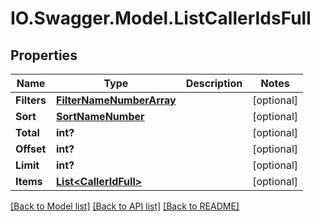 # IO.Swagger.Model.ListCallerIdsFull
## Properties

Name | Type | Description | Notes
------------ | ------------- | ------------- | -------------
**Filters** | [**FilterNameNumberArray**](FilterNameNumberArray.md) |  | [optional] 
**Sort** | [**SortNameNumber**](SortNameNumber.md) |  | [optional] 
**Total** | **int?** |  | [optional] 
**Offset** | **int?** |  | [optional] 
**Limit** | **int?** |  | [optional] 
**Items** | [**List&lt;CallerIdFull&gt;**](CallerIdFull.md) |  | [optional] 

[[Back to Model list]](../README.md#documentation-for-models) [[Back to API list]](../README.md#documentation-for-api-endpoints) [[Back to README]](../README.md)

